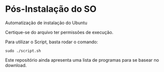# Pós-Instalação do SO

Automatização de instalação do Ubuntu

Certique-se do arquivo ter permissões de execução.

Para utilizar o Script, basta rodar o comando:

	sudo ./script.sh

Este repositório ainda apresenta uma lista de programas para se basear no download.